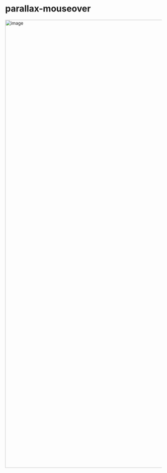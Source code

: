 # parallax-mouseover
 
<img width="1438" alt="image" src="https://github.com/user-attachments/assets/d276a42b-03b4-4dce-9214-9f51618130a8">
